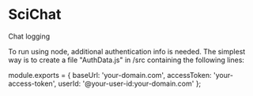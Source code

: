 # SciChat
Chat logging

To run using node, additional authentication info is needed. The simplest way is to create a file "AuthData.js" in /src containing the following lines:

module.exports = {
  baseUrl: 'your-domain.com',
  accessToken: 'your-access-token',
  userId: '@your-user-id:your-domain.com'
};
